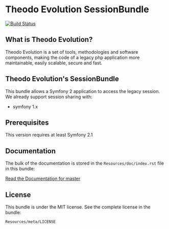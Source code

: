 Theodo Evolution SessionBundle
==============================

[![Build Status](https://travis-ci.org/theodo/TheodoEvolutionSessionBundle.png)](https://travis-ci.org/theodo/TheodoEvolutionSessionBundle)

What is Theodo Evolution?
-------------------------

Theodo Evolution is a set of tools, methodologies and software components, making the code of a legacy php application
more maintainable, easily scalable, secure and fast.

Theodo Evolution's SessionBundle
--------------------------------

This bundle allows a Symfony 2 application to access the legacy session. We already support session sharing with:

 * symfony 1.x


Prerequisites
-------------

This version requires at least Symfony 2.1

Documentation
-------------

The bulk of the documentation is stored in the `Resources/doc/index.rst`
file in this bundle:

[Read the Documentation for master](Resources/doc/index.rst)

License
-------

This bundle is under the MIT license. See the complete license in the bundle:

    Resources/meta/LICENSE
